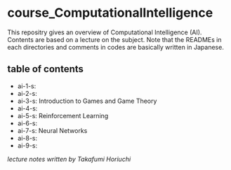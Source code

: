 # course_ComputationalIntelligence  
This repositry gives an overview of Computational Intelligence (AI). Contents are based on a lecture on the subject. Note that the READMEs in each directories and comments in codes are basically written in Japanese.  


## table of contents
- ai-1-s: 
- ai-2-s: 
- ai-3-s: Introduction to Games and Game Theory
- ai-4-s: 
- ai-5-s: Reinforcement Learning
- ai-6-s: 
- ai-7-s: Neural Networks
- ai-8-s: 
- ai-9-s: 


*lecture notes written by Takafumi Horiuchi*
